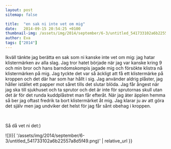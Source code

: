 ```yaml
---
layout: post
sitemap: false

title:  "en sak ni inte vet om mig"
date:   2014-09-15 20:54:25 +0100
thumbnail-img: /assets/img/2014/september/6-3/untitled_541733102a6b22557a8d5f49.png
author: Eva
tags: ["2014"]
---
```








Ikväll tänkte jag berätta en sak som ni kanske inte vet om mig: jag hatar klistermärken av alla slag. Jag tror hatet började när jag var kanske kring 9 och min bror och hans barndomskompis jagade mig och försökte klistra nå klistermärken på mig. Jag tyckte det var så äckligt att få ett klistermärke på kroppen och det där har som har hållt i sig. Jag använder aldrig plåster, jag håller istället ett papper mot såret tills det slutar blöda. Jag får ångest när jag ska till sjukhuset och ta sprutor och det är inte för sprutornas skull utan det är för det runda kuddplåstret man får efteråt. När jag äter äpplen hemma så ber jag oftast fredrik ta bort klistermärket åt mig. Jag klarar ju av att göra det själv men jag undviker det helst för jag får sånt obehag i kroppen.




 




Så då vet ni det:)

![]({{ '/assets/img/2014/september/6-3/untitled_541733102a6b22557a8d5f49.png)'  | relative_url }}

